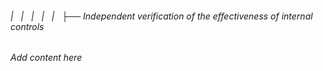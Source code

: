 ###### |   |   |   |   |   ├── Independent verification of the effectiveness of internal controls

*Add content here*